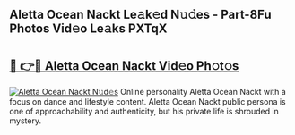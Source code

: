 ## Aletta Ocean Nackt Le𝚊k𝚎d N𝚞𝚍es - Part-8Fu Photos Vid𝚎o Le𝚊ks PXTqX

# <h2><a href="http://fb9pssi.evod.top/?m=Aletta+Ocean+Nackt">🔗 👉🔴 Aletta Ocean Nackt Vid𝚎o Ph𝚘t𝚘s</a></h2>

[![Aletta Ocean Nackt N𝚞d𝚎s](https://i.imgur.com/8V9OHl7.gif)](http://fb9pssi.evod.top/?m=Aletta+Ocean+Nackt)
Online personality Aletta Ocean Nackt with a focus on dance and lifestyle content. Aletta Ocean Nackt public persona is one of approachability and authenticity, but his private life is shrouded in mystery. 
